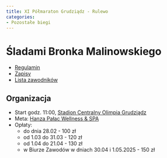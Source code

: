 ```yaml
---
title: XI Półmaraton Grudziądz - Rulewo
categories:
- Pozostałe biegi
---
```


# Śladami Bronka Malinowskiego

* [Regulamin](https://online.datasport.pl/zapisy/portal/regulaminy/regulamin_10746.pdf)
* [Zapisy](https://online.datasport.pl/zapisy/portal/form/?zawody=10746&co=form)
* [Lista zawodników](https://online.datasport.pl/zapisy/portal/listy/?zawody=10746)

## Organizacja

* Start godz. 11:00, [Stadion Centralny Olimpia Grudziądz](https://maps.app.goo.gl/96n6HKTkPKqPDwY3A)
* Meta: [Hanza Pałac Wellness & SPA](https://maps.app.goo.gl/uPpkb9enMgPTRj888)
* Opłaty:
    * do dnia 28.02 - 100 zł
    * od 1.03 do 31.03 - 120 zł
    * od 1.04 do 21.04 - 130 zł
    * w Biurze Zawodów w dniach 30.04 i 1.05.2025 - 150 zł
